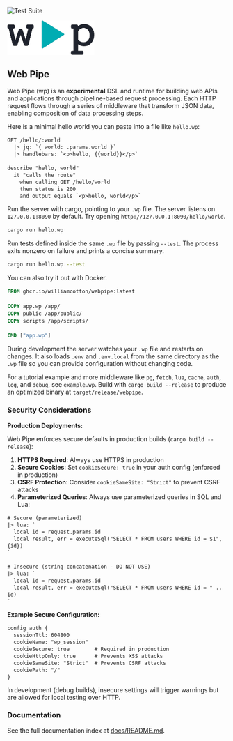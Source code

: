 ![Test Suite](https://github.com/williamcotton/webpipe/workflows/CI/badge.svg)

<img src="./wp.png" width="200">

## Web Pipe

Web Pipe (wp) is an **experimental** DSL and runtime for building web APIs and applications through pipeline-based request processing. Each HTTP request flows through a series of middleware that transform JSON data, enabling composition of data processing steps.

Here is a minimal hello world you can paste into a file like `hello.wp`:

```wp
GET /hello/:world
  |> jq: `{ world: .params.world }`
  |> handlebars: `<p>hello, {{world}}</p>`

describe "hello, world"
  it "calls the route"
    when calling GET /hello/world
    then status is 200
    and output equals `<p>hello, world</p>`
```

Run the server with cargo, pointing to your `.wp` file. The server listens on `127.0.0.1:8090` by default. Try opening `http://127.0.0.1:8090/hello/world`.

```bash
cargo run hello.wp
```

Run tests defined inside the same `.wp` file by passing `--test`. The process exits nonzero on failure and prints a concise summary.

```bash
cargo run hello.wp --test
```

You can also try it out with Docker.

```Dockerfile
FROM ghcr.io/williamcotton/webpipe:latest

COPY app.wp /app/
COPY public /app/public/
COPY scripts /app/scripts/

CMD ["app.wp"]
```

During development the server watches your `.wp` file and restarts on changes. It also loads `.env` and `.env.local` from the same directory as the `.wp` file so you can provide configuration without changing code.

For a tutorial example and more middleware like `pg`, `fetch`, `lua`, `cache`, `auth`, `log`, and `debug`, see `example.wp`. Build with `cargo build --release` to produce an optimized binary at `target/release/webpipe`.

### Security Considerations

**Production Deployments:**

Web Pipe enforces secure defaults in production builds (`cargo build --release`):

1. **HTTPS Required**: Always use HTTPS in production
2. **Secure Cookies**: Set `cookieSecure: true` in your auth config (enforced in production)
3. **CSRF Protection**: Consider `cookieSameSite: "Strict"` to prevent CSRF attacks
4. **Parameterized Queries**: Always use parameterized queries in SQL and Lua:

```wp
# Secure (parameterized)
|> lua: `
  local id = request.params.id
  local result, err = executeSql("SELECT * FROM users WHERE id = $1", {id})
`

# Insecure (string concatenation - DO NOT USE)
|> lua: `
  local id = request.params.id
  local result, err = executeSql("SELECT * FROM users WHERE id = " .. id)
`
```

**Example Secure Configuration:**

```wp
config auth {
  sessionTtl: 604800
  cookieName: "wp_session"
  cookieSecure: true        # Required in production
  cookieHttpOnly: true      # Prevents XSS attacks
  cookieSameSite: "Strict"  # Prevents CSRF attacks
  cookiePath: "/"
}
```

In development (debug builds), insecure settings will trigger warnings but are allowed for local testing over HTTP.

### Documentation

See the full documentation index at [docs/README.md](docs/README.md).
